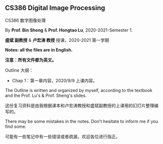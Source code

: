 ## CS386 Digital Image Processing

CS386 数字图像处理

By **Prof. Bin Sheng** & **Prof. Hongtao Lu**, 2020-2021-Semester 1.

**盛斌 副教授** & **卢宏涛 教授** 授课，2020-2021 第一学期

**Notes: all the files are in English.**

**注意：所有文件都为英文。** 

Outline 大纲：

- Chap 1：第一章内容，2020/9/9 上课内容。

The Outline is written and organized by myself, according to the textbook and the Prof. Lu's & Prof. Sheng's slides.

这份复习资料是由我根据课本和卢宏涛教授和盛斌副教授的上课用的幻灯片整理编写的。

There may be some mistakes in the notes. Don't hesitate to inform me if you find some.

可能有一些笔记中有一些错误或者疏漏，欢迎各位进行指正。

